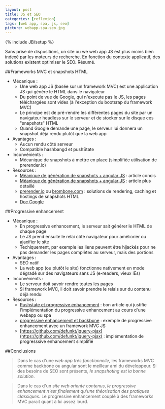 ```yaml
---
layout: post
title: JS et SEO
categories: [reflexion]
tags: [web app, spa, js, seo]
picture: webapp-spa-seo.jpg
---
```

{% include JB/setup %}

Sans prise de dispositions, un site ou we web app JS est plus moins bien indexé par les moteurs de recherche.
En fonction du contexte applicatif, des solutions existent optimiser le SEO. Résumé.

##Frameworks MVC et snapshots HTML
- Mécanique : 
    - Une web app JS (basée sur un framework MVC) est une application JS qui génère le HTML dans le navigateur
    - Du point de vue de Google, qui n'execute pas le JS, les pages téléchargées sont vides (à l'exception du bootsrap du framework MVC)
    - Le principe est de pré-rendre les différentes pages du site par un navigateur headless sur le serveur et de stocker sur le disque ces "snapshots" HTML
    - Quand Google demande une page, le serveur lui donnera un snapshot déjà rendu plutôt que la web app
- Avantages : 
    - Aucun rendu côté serveur
    - Compatible hashbangd et pushState
- Inconvénients : 
    - Mécanique de snapshots à mettre en place (simplifiée utilisation de prerender.io)
- Resources :
    - [Méanique de génération de snapshots + angular JS](https://prerender.io/js-seo/angularjs-seo-get-your-site-indexed-and-to-the-top-of-the-search-results) : article concis
    - [Méanique de génération de snapshots + angular JS](http://www.yearofmoo.com/2012/11/angularjs-and-seo.html) : article plus détaillé
    - [prerender.io](https://prerender.io) ou [brombone.com](http://www.brombone.com) : solutions de rendering, caching et hostings de snapshots HTML
    - [Doc Google](https://developers.google.com/webmasters/ajax-crawling/docs/specification)

##Progressive enhancement
- Mécanique : 
    - En progressive enhancement, le serveur sait générer le HTML de chaque page
    - Le JS prend ensuite le relai côté navigateur pour améliorier ou ajaxifier le site
    - Techiquement, par exemple les liens peuvent être hijackés pour ne pas demander les pages complètes au serveur, mais des portions
- Avantages : 
    - SEO natif
    - La web app (ou plutôt le site) fonctionne nativement en mode dégradé sur des navigateurs sans JS (e-readers, vieux IEs)
- Inconvénients : 
    - Le serveur doit savoir rendre toutes les pages
    - Si framework MVC, il doit savoir prendre le relais sur du contenu déjà rendu
- Resources : 
    - [Pushstate et progressive enhancement](http://lostechies.com/derickbailey/2011/09/26/seo-and-accessibility-with-html5-pushstate-part-1-introducing-pushstate) : bon article qui justifie l'implémentation du progressive enhancement au cours d'une webapp ou spa
    - [progressive enhancement et backbone](http://lostechies.com/derickbailey/2011/09/26/seo-and-accessibility-with-html5-pushstate-part-2-progressive-enhancement-with-backbone-js/) : exemple de progressive enhancement avec un framework MVC JS
    - [https://github.com/defunkt/jquery-pjax](https://github.com/defunkt/jquery-pjax) : implémentation de progresssive enhancement simplifié

##Conclusions
> Dans le cas d'une *web app très fonctionnelle*, les frameworks MVC comme backbone ou angular sont le meilleur ami du développeur. Si des besoins de SEO sont présents, *le snapshoting est la bonne solution*.
 
> Dans le cas d'un *site web orienté contenus*, *le progressive enhancement n'est finalement qu'une théorisation des pratiques classiques*. 
Le progressive enhancement couplé à des frameworks MVC parait quant à lui assez lourd.